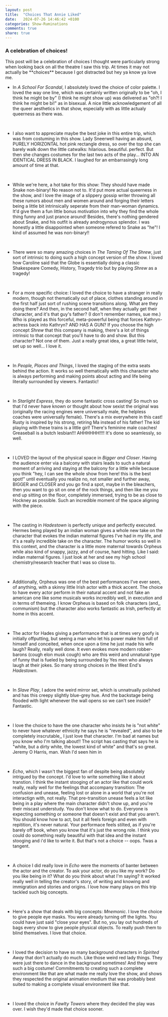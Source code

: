 ```yaml
---
layout: post
title:  "Choices That Annie Liked"
date:   2024-07-26 14:46:42 +0100
categories: Show-Ruminations
comments: true
share: true
---
```




### A celebration of choices!
<p>
This post will be a celebration of choices I thought were particularly strong when looking back on all the theatre I saw this trip. At times it may not actually be **choices** because I got distracted but hey ya know ya love me.
</p>

+ In *A School For Scandal*, I absolutely loved the choice of color palette. I loved the way one line, which was certainly written originally to be "oh, I think he might be by" (I think he might show up) was delivered as "oh?! I think he might be bi!" as in bisexual. A nice little acknowledgement of all the queer aesthetics in that show, especially with as little actualy queerness as there was.
<br>

+ I also want to appreciate maybe the best joke in this entire trip, which was from costuming in this show. Lady Sneerwell having an absurd, PURELY HORIZONTAL hot pink rectangle dress, so over the top she can barely walk down the little catwalks: hilarious. beautiful. perfect. But then she changes costumes for the last two acts of the play... INTO AN IDENTICAL DRESS IN BLACK. I laughed for an embarrasingly long amount of time at that.
<br>

+ While we're here, a hot take for this show: They should have made Snake non-binary! No reason not to. It'd put more actual queerness in the show, and I love the image of a slippery gossip writer throwing all these rumors about men and women around and forging their letters being a little bit intrinsically seperate from their man-woman dynamics. It'd give them a fun little bonus motivation into why they find the whole thing funny and just prance around! Besides, there's nothing gendered about Snake, and his outfit is already androgynous splendor. I was honestly a little disappointed when someone refered to Snake as "he"! I kind of assumed he was non-binary!!
<br>

+ There were so many amazing choices in *The Taming Of The Shrew*, just sort of intrinsic to doing such a high concept version of the show. I loved how Caroline said that the Globe is essentially doing a classic Shakespeare Comedy, History, Tragedy trio but by playing *Shrew* as a tragedy!
<br>

+ For a more specific choice: I loved the choice to have a stranger in really modern, though not thematically out of place, clothes standing around in the first half just sort of rushing scene transitions along. What are they doing there? And then, in the second half, when they actually get their character, and it's that guy's father? (I don't remember names, sue me.) Who is played as this forceful, meta-powerful being that forces Kathryn-actress back into Kathryn? AND HAS A GUN? If you choose the high concept *Shrew* that this company is making, there's a lot of things intrinsic to that concept that you'll have to do and show. But this character? Not one of them. Just a really great idea, a great little twist, set up so well... I love it.
<br>

+ In *People, Places and Things*, I loved the staging of the extra seats behind the action. It works so well thematically with this character who is always performing and making points about acting and life being literally surrounded by viewers. Fantastic!
<br>

+ In *Starlight Express*, they do some fantastic cross casting! So much so that I'd never have known or thought about how sexist the original was (originally the racing engines were universally male, the helpless coaches were universally female). There's a mix everywhere in this cast! Rusty is inspired by his strong, retiring Ma instead of his father! The kid playing with these trains is a little girl! There's feminine male coaches! Greaseball is a butch lesbian!!! AHHHHHH!!!! It's done so seamlessly, so well.
<br>

+ I LOVED the layout of the physical space in *Bigger and Closer*. Having the audience enter via a balcony with stairs leads to such a natural moment of arriving and staying at the balcony for a little while because you think "hey, I can see the whole show from here! this is the best spot!" until eventually you realize no, not smaller and further away, BIGGER and CLOSER and you go find a spot, maybe in the bleachers, then you want to go sit on one of the rock things, and then like me you end up sitting on the floor, completely immersed, trying to be as close to Hockney as possible. Such an incredible moment of the space aligning with the piece. 
<br>

+ The casting in *Hadestown* is perfectly unique and perfectly executed. Hermes being played by an indian woman gives a whole new take on the character that evokes the indian maternal figures I've had in my life, and it's a really incredible take on the character. The humor works so well in this context, and the character is a little more maternal towards Orpheus while also kind of snappy, jazzy, and of course, hard hitting. Like I said: indian maternal figures. I just look at her and see my high school chemistry/research teacher that I was so close to.
<br>

+ Additionally, Orpheus was one of the best performances I've ever seen, of anything, with a skinny little Irish actor with a thick accent. The choice to have every actor perform in their natural accent and not fake an american one like some musicals works incredibly well, in execution and in terms of themeing. I know Orpheus is based on folk characters (and,, communism) but the character also works fantastic as Irish, perfectly at home in this accent. 
<br>

+ The actor for Hades giving a performance that is at times very goofy is initially offputting, but seeing a man who let his power make him full of himself and conceited, when once upon a time he just made his wife laugh? Really, really well done. It even evokes more modern robber-barons (cough elon musk cough) who are this weird and unnatural type of funny that is fueled by being surrounded by Yes men who always laugh at their jokes. So many strong choices in the West End's *Hadestown*.
<br>

+ In *Slave Play*, I adore the weird mirror set, which is unnatrually polished and has this creepy slightly blue-grey hue. And the backstage being flooded with light whenever the wall opens so we can't see inside? Fantastic. 
<br>

+ I love the choice to have the one character who insists he is "not white" to never have whatever ethnicity he says he is "revealed", and also to be completely inscrutable,, I just love that character. I'm bad at names but you know who I'm talking about!! The script has casting that says he is "white, but a dirty white, the lowest kind of white" and that's so great. Jeremy O Harris, man. Wish I'd seen him in
<br>

+ *Echo*, which I wasn't the biggest fan of despite being absolutely intrigued by the concept. I'd love to write something like it about transtion. I think the instant stooging of an actor like that could work really, really well for the feelings that accompany transition: The confusion and unease, feeling lost or alone in a world that you're not interactign with, not really. That pre-transition unease feels a lot like being in a play where the main character didn't show up, and you're their miscast understudy. You don't know what to do. Everyone is expecting something or someone that doesn't exist and that you aren't. You should know how to act, but it all feels foreign and even with repitition, it's never natural. Your performace feels stilted, as if you're barely off book, when you know that it's just the wrong role. I think you could do something really beautiful with that idea and the instant stooging and i'd like to write it. But that's not a choice -- oops. Twas a tangent. 
<br>

+ A choice I did really love in *Echo* were the moments of banter between the actor and the creator. To ask your actor, do you like my work? Do you like being in it? What do you think about what I'm saying? It worked really well in telling the creator's story, of writing and knowing and immigration and stories and origins. I love how many plays on this trip tackled such big concepts.
<br>

+ Here's a show that deals with big concepts: *Mnemonic*. I love the choice to give people eye masks. You were already turning off the lights. You could have just said "close your eyes". But no, you lay out hundreds of bags every show to give people physical objects. To really push them to blind themselves. I love that choice.
<br>

+ I loved the decision to have so many background characters in *Spirited Away* that don't actually do much. Like those weird red lady things. They were just there to dance in the background sometimes! And they were such a big costume! Commitments to creating such a complete environment like that are what made me really love the show, and shows they respected the original animation medium that was probably best suited to making a complete visual environment like that.
<br>

+ I loved the choice in *Fawlty Towers* where they decided the play was over. I wish they'd made that choice sooner.
<br>
<br>
<br>